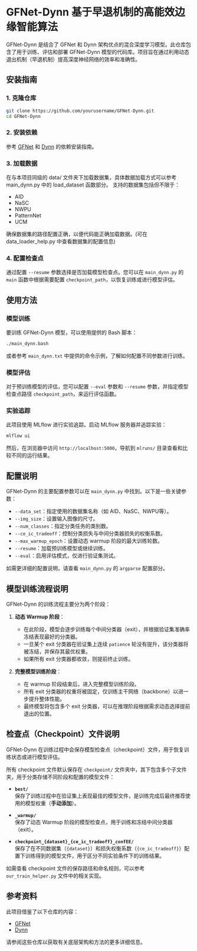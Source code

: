 # GFNet-Dynn 基于早退机制的高能效边缘智能算法

GFNet-Dynn 是结合了 GFNet 和 Dynn 架构优点的混合深度学习模型。此仓库包含了用于训练、评估和部署 GFNet-Dynn 模型的代码库。项目旨在通过利用动态退出机制（早退机制）提高深度神经网络的效率和准确性。


## 安装指南

### 1. **克隆仓库**

```bash
git clone https://github.com/yourusername/GFNet-Dynn.git
cd GFNet-Dynn
```

### 2. **安装依赖**

参考 [GFNet](https://github.com/raoyongming/GFNet) 和 [Dynn](https://github.com/networkslab/dynn) 的依赖安装指南。

### 3. **加载数据**

在与本项目同级的 data/ 文件夹下加载数据集，具体数据加载方式可以参考 main_dynn.py 中的 load_dataset 函数部分。
   支持的数据集包括但不限于：

   - AID
   - NaSC
   - NWPU
   - PatternNet
   - UCM

确保数据集的路径配置正确，以便代码能正确加载数据。(可在 data_loader_help.py 中查看数据集的配置信息)

### 4. **配置检查点**

通过配置 `--resume` 参数选择是否加载模型检查点。您可以在 `main_dynn.py` 的 `main` 函数中根据需要配置 `checkpoint_path`，以恢复训练或进行模型评估。


## 使用方法

### 模型训练

要训练 GFNet-Dynn 模型，可以使用提供的 Bash 脚本：

```bash
./main_dynn.bash
```

或者参考 `main_dynn.txt` 中提供的命令示例，了解如何配置不同参数进行训练。

### 模型评估

对于预训练模型的评估，您可以配置 `--eval` 参数和 `--resume` 参数，并指定模型检查点路径 `checkpoint_path`，来运行评估函数。

### 实验追踪

此项目使用 MLflow 进行实验追踪。启动 MLflow 服务器并追踪实验：

```bash
mlflow ui
```

然后，在浏览器中访问 `http://localhost:5000`，导航到 `mlruns/` 目录查看和比较不同的运行结果。



## 配置说明

GFNet-Dynn 的主要配置参数可以在 `main_dynn.py` 中找到。以下是一些关键参数：

- `--data_set`：指定使用的数据集名称（如 AID、NaSC、NWPU等）。
- `--img_size`：设置输入图像的尺寸。
- `--num_classes`：指定分类任务的类别数。
- `--ce_ic_tradeoff`：控制分类损失与中间分类器损失的权衡系数。
- `--max_warmup_epoch`：设置动态 warmup 阶段的最大训练轮数。
- `--resume`：加载预训练模型或继续训练。
- `--eval`：启用评估模式，仅进行验证集测试。

如需更详细的配置说明，请查看 `main_dynn.py` 的 `argparse` 配置部分。



## 模型训练流程说明

GFNet-Dynn 的训练流程主要分为两个阶段：

1. **动态 Warmup 阶段**：
   - 在此阶段，模型会逐步训练每个中间分类器（exit），并根据验证集准确率冻结表现最好的分类器。
   - 一旦某个 exit 分类器在验证集上连续 `patience` 轮没有提升，该分类器将被冻结，并保存其最优权重。
   - 如果所有 exit 分类器都收敛，则提前终止训练。

2. **完整模型训练阶段**：
   - 在 warmup 阶段结束后，进入完整模型训练阶段。
   - 所有 exit 分类器的权重将被固定，仅训练主干网络（backbone）以进一步提升整体性能。
   - 最终模型将包含多个 exit 分类器，可以在推理阶段根据需求动态选择提前退出的位置。



## 检查点（Checkpoint）文件说明

GFNet-Dynn 在训练过程中会保存模型检查点（checkpoint）文件，用于恢复训练状态或进行模型评估。

所有 checkpoint 文件默认保存在 `checkpoint/` 文件夹中，其下包含多个子文件夹，用于分类存储不同阶段和配置的模型文件：

- **`best/`**  
  保存了训练过程中在验证集上表现最佳的模型文件，是训练完成后最终推荐使用的模型权重（**手动添加**）。

- **`_warmup/`**  
  保存了动态 Warmup 阶段的模型检查点，用于训练和冻结中间分类器（exit）。

- **`checkpoint_{dataset}_{ce_ic_tradeoff}_confEE/`**  
  保存了在不同数据集（`{dataset}`）和损失权衡系数（`{ce_ic_tradeoff}`）配置下训练得到的模型文件，用于区分不同实验条件下的训练结果。

如需查看 checkpoint 文件的保存路径和命名规则，可以参考 `our_train_helper.py` 文件中的相关实现。


## 参考资料

此项目借鉴了以下仓库的内容：

- [GFNet](https://github.com/raoyongming/GFNet)
- [Dynn](https://github.com/networkslab/dynn)

请参阅这些仓库以获取有关底层架构和方法的更多详细信息。

